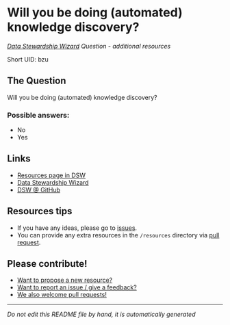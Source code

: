 # Will you be doing (automated) knowledge discovery?

*[Data Stewardship Wizard] Question - additional resources*

Short UID: bzu

## The Question

Will you be doing (automated) knowledge discovery?

### Possible answers:

  * No 
  * Yes 

## Links

  * [Resources page in DSW]
  * [Data Stewardship Wizard]
  * [DSW @ GitHub]


## Resources tips

  * If you have any ideas, please go to [issues].
  * You can provide any extra resources in the `/resources` directory via [pull request].

## Please contribute!

  * [Want to propose a new resource?](https://github.com/DSQResources/DSQ-bzu/issues/new)
  * [Want to report an issue / give a feedback?](https://github.com/DSQResources/DSQ-bzu/issues/new)
  * [We also welcome pull requests!](https://github.com/DSQResources/DSQ-bzu/pulls)

----

*Do not edit this README file by hand, it is automatically generated*

[Data Stewardship Wizard]: https://dmp.fairdata.solutions
[Resources page in DSW]: https://dmp.fairdata.solutions/resources/bzu
[DSW @ GitHub]: https://github.com/DataStewardshipWizard
[issues]: https://help.github.com/articles/about-issues/
[pull request]: https://help.github.com/articles/about-pull-requests/